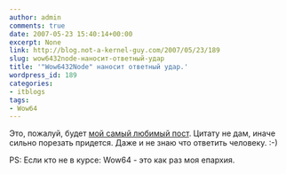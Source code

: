 ```yaml
---
author: admin
comments: true
date: 2007-05-23 15:40:14+00:00
excerpt: None
link: http://blog.not-a-kernel-guy.com/2007/05/23/189
slug: wow6432node-наносит-ответный-удар
title: '"Wow6432Node" наносит ответный удар.'
wordpress_id: 189
categories:
- itblogs
tags:
- Wow64
---
```


Это, пожалуй, будет [мой самый любимый пост](http://madmaxthesniper.livejournal.com/127386.html). Цитату не дам, иначе сильно порезать придется. Даже и не знаю что ответить человеку. :-)

PS: Если кто не в курсе: Wow64 - это как раз моя епархия.
